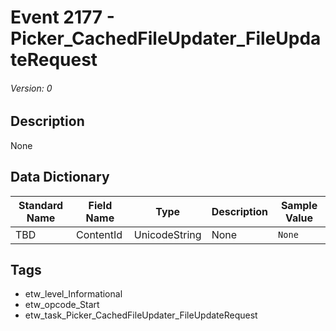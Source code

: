 # Event 2177 - Picker_CachedFileUpdater_FileUpdateRequest
###### Version: 0

## Description
None

## Data Dictionary
|Standard Name|Field Name|Type|Description|Sample Value|
|---|---|---|---|---|
|TBD|ContentId|UnicodeString|None|`None`|

## Tags
* etw_level_Informational
* etw_opcode_Start
* etw_task_Picker_CachedFileUpdater_FileUpdateRequest